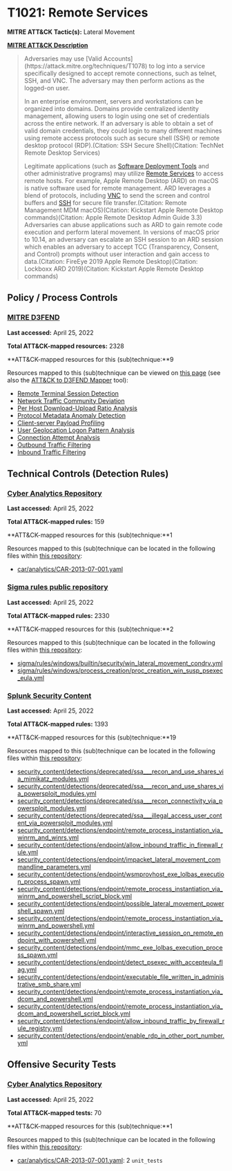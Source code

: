 # T1021: Remote Services
**MITRE ATT&CK Tactic(s):** Lateral Movement

**[MITRE ATT&CK Description](https://attack.mitre.org/techniques/T1021)**
<blockquote>Adversaries may use [Valid Accounts](https://attack.mitre.org/techniques/T1078) to log into a service specifically designed to accept remote connections, such as telnet, SSH, and VNC. The adversary may then perform actions as the logged-on user.

In an enterprise environment, servers and workstations can be organized into domains. Domains provide centralized identity management, allowing users to login using one set of credentials across the entire network. If an adversary is able to obtain a set of valid domain credentials, they could login to many different machines using remote access protocols such as secure shell (SSH) or remote desktop protocol (RDP).(Citation: SSH Secure Shell)(Citation: TechNet Remote Desktop Services)

Legitimate applications (such as [Software Deployment Tools](https://attack.mitre.org/techniques/T1072) and other administrative programs) may utilize [Remote Services](https://attack.mitre.org/techniques/T1021) to access remote hosts. For example, Apple Remote Desktop (ARD) on macOS is native software used for remote management. ARD leverages a blend of protocols, including [VNC](https://attack.mitre.org/techniques/T1021/005) to send the screen and control buffers and [SSH](https://attack.mitre.org/techniques/T1021/004) for secure file transfer.(Citation: Remote Management MDM macOS)(Citation: Kickstart Apple Remote Desktop commands)(Citation: Apple Remote Desktop Admin Guide 3.3) Adversaries can abuse applications such as ARD to gain remote code execution and perform lateral movement. In versions of macOS prior to 10.14, an adversary can escalate an SSH session to an ARD session which enables an adversary to accept TCC (Transparency, Consent, and Control) prompts without user interaction and gain access to data.(Citation: FireEye 2019 Apple Remote Desktop)(Citation: Lockboxx ARD 2019)(Citation: Kickstart Apple Remote Desktop commands)</blockquote>
## Policy / Process Controls
### [MITRE D3FEND](https://d3fend.mitre.org/)
**Last accessed:** April 25, 2022

**Total ATT&CK-mapped resources:** 2328

**ATT&CK-mapped resources for this (sub)technique:**9

Resources mapped to this (sub)technique can be viewed on [this page](https://d3fend.mitre.org/) (see also the [ATT&CK to D3FEND Mapper](https://d3fend.mitre.org/tools/attack-mapper) tool):

* [Remote Terminal Session Detection](https://d3fend.mitre.org/techniques/d3f:RemoteTerminalSessionDetection)
* [Network Traffic Community Deviation](https://d3fend.mitre.org/techniques/d3f:NetworkTrafficCommunityDeviation)
* [Per Host Download-Upload Ratio Analysis](https://d3fend.mitre.org/techniques/d3f:PerHostDownload-UploadRatioAnalysis)
* [Protocol Metadata Anomaly Detection](https://d3fend.mitre.org/techniques/d3f:ProtocolMetadataAnomalyDetection)
* [Client-server Payload Profiling](https://d3fend.mitre.org/techniques/d3f:Client-serverPayloadProfiling)
* [User Geolocation Logon Pattern Analysis](https://d3fend.mitre.org/techniques/d3f:UserGeolocationLogonPatternAnalysis)
* [Connection Attempt Analysis](https://d3fend.mitre.org/techniques/d3f:ConnectionAttemptAnalysis)
* [Outbound Traffic Filtering](https://d3fend.mitre.org/techniques/d3f:OutboundTrafficFiltering)
* [Inbound Traffic Filtering](https://d3fend.mitre.org/techniques/d3f:InboundTrafficFiltering)

## Technical Controls (Detection Rules)
### [Cyber Analytics Repository](https://car.mitre.org)
**Last accessed:** April 25, 2022

**Total ATT&CK-mapped rules:** 159

**ATT&CK-mapped resources for this (sub)technique:**1

Resources mapped to this (sub)technique can be located in the following files within [this repository](https://github.com/mitre-attack/car/blob/master/analytics):

* [car/analytics/CAR-2013-07-001.yaml](https://github.com/mitre-attack/car/blob/master/analytics/CAR-2013-07-001.yaml)

### [Sigma rules public repository](https://github.com/SigmaHQ/sigma)
**Last accessed:** April 25, 2022

**Total ATT&CK-mapped rules:** 2330

**ATT&CK-mapped resources for this (sub)technique:**2

Resources mapped to this (sub)technique can be located in the following files within [this repository](https://github.com/SigmaHQ/sigma/tree/master/rules):

* [sigma/rules/windows/builtin/security/win_lateral_movement_condrv.yml](https://github.com/SigmaHQ/sigma/blob/master/rules/windows/builtin/security/win_lateral_movement_condrv.yml)
* [sigma/rules/windows/process_creation/proc_creation_win_susp_psexec_eula.yml](https://github.com/SigmaHQ/sigma/blob/master/rules/windows/process_creation/proc_creation_win_susp_psexec_eula.yml)

### [Splunk Security Content](https://github.com/splunk/security_content)
**Last accessed:** April 25, 2022

**Total ATT&CK-mapped rules:** 1393

**ATT&CK-mapped resources for this (sub)technique:**19

Resources mapped to this (sub)technique can be located in the following files within [this repository](https://github.com/splunk/security_content/tree/develop/detections):

* [security_content/detections/deprecated/ssa___recon_and_use_shares_via_mimikatz_modules.yml](https://github.com/splunk/security_content/blob/develop/detections/deprecated/ssa___recon_and_use_shares_via_mimikatz_modules.yml)
* [security_content/detections/deprecated/ssa___recon_and_use_shares_via_powersploit_modules.yml](https://github.com/splunk/security_content/blob/develop/detections/deprecated/ssa___recon_and_use_shares_via_powersploit_modules.yml)
* [security_content/detections/deprecated/ssa___recon_connectivity_via_powersploit_modules.yml](https://github.com/splunk/security_content/blob/develop/detections/deprecated/ssa___recon_connectivity_via_powersploit_modules.yml)
* [security_content/detections/deprecated/ssa___illegal_access_user_content_via_powersploit_modules.yml](https://github.com/splunk/security_content/blob/develop/detections/deprecated/ssa___illegal_access_user_content_via_powersploit_modules.yml)
* [security_content/detections/endpoint/remote_process_instantiation_via_winrm_and_winrs.yml](https://github.com/splunk/security_content/blob/develop/detections/endpoint/remote_process_instantiation_via_winrm_and_winrs.yml)
* [security_content/detections/endpoint/allow_inbound_traffic_in_firewall_rule.yml](https://github.com/splunk/security_content/blob/develop/detections/endpoint/allow_inbound_traffic_in_firewall_rule.yml)
* [security_content/detections/endpoint/impacket_lateral_movement_commandline_parameters.yml](https://github.com/splunk/security_content/blob/develop/detections/endpoint/impacket_lateral_movement_commandline_parameters.yml)
* [security_content/detections/endpoint/wsmprovhost_exe_lolbas_execution_process_spawn.yml](https://github.com/splunk/security_content/blob/develop/detections/endpoint/wsmprovhost_exe_lolbas_execution_process_spawn.yml)
* [security_content/detections/endpoint/remote_process_instantiation_via_winrm_and_powershell_script_block.yml](https://github.com/splunk/security_content/blob/develop/detections/endpoint/remote_process_instantiation_via_winrm_and_powershell_script_block.yml)
* [security_content/detections/endpoint/possible_lateral_movement_powershell_spawn.yml](https://github.com/splunk/security_content/blob/develop/detections/endpoint/possible_lateral_movement_powershell_spawn.yml)
* [security_content/detections/endpoint/remote_process_instantiation_via_winrm_and_powershell.yml](https://github.com/splunk/security_content/blob/develop/detections/endpoint/remote_process_instantiation_via_winrm_and_powershell.yml)
* [security_content/detections/endpoint/interactive_session_on_remote_endpoint_with_powershell.yml](https://github.com/splunk/security_content/blob/develop/detections/endpoint/interactive_session_on_remote_endpoint_with_powershell.yml)
* [security_content/detections/endpoint/mmc_exe_lolbas_execution_process_spawn.yml](https://github.com/splunk/security_content/blob/develop/detections/endpoint/mmc_exe_lolbas_execution_process_spawn.yml)
* [security_content/detections/endpoint/detect_psexec_with_accepteula_flag.yml](https://github.com/splunk/security_content/blob/develop/detections/endpoint/detect_psexec_with_accepteula_flag.yml)
* [security_content/detections/endpoint/executable_file_written_in_administrative_smb_share.yml](https://github.com/splunk/security_content/blob/develop/detections/endpoint/executable_file_written_in_administrative_smb_share.yml)
* [security_content/detections/endpoint/remote_process_instantiation_via_dcom_and_powershell.yml](https://github.com/splunk/security_content/blob/develop/detections/endpoint/remote_process_instantiation_via_dcom_and_powershell.yml)
* [security_content/detections/endpoint/remote_process_instantiation_via_dcom_and_powershell_script_block.yml](https://github.com/splunk/security_content/blob/develop/detections/endpoint/remote_process_instantiation_via_dcom_and_powershell_script_block.yml)
* [security_content/detections/endpoint/allow_inbound_traffic_by_firewall_rule_registry.yml](https://github.com/splunk/security_content/blob/develop/detections/endpoint/allow_inbound_traffic_by_firewall_rule_registry.yml)
* [security_content/detections/endpoint/enable_rdp_in_other_port_number.yml](https://github.com/splunk/security_content/blob/develop/detections/endpoint/enable_rdp_in_other_port_number.yml)


## Offensive Security Tests
### [Cyber Analytics Repository](https://car.mitre.org)
**Last accessed:** April 25, 2022

**Total ATT&CK-mapped tests:** 70

**ATT&CK-mapped resources for this (sub)technique:**1

Resources mapped to this (sub)technique can be located in the following files within [this repository](https://github.com/mitre-attack/car/blob/master/analytics):

* [car/analytics/CAR-2013-07-001.yaml](https://github.com/mitre-attack/car/blob/master/analytics/CAR-2013-07-001.yaml): 2 <code>unit_tests</code>

